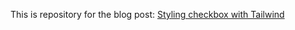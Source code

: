 This is repository for the blog post: [Styling checkbox with Tailwind](https://marek-rozmus.medium.com/46a92c157e2d?source=friends_link&sk=117a6ed6dcfbcde40702f57841a2b1f5)
